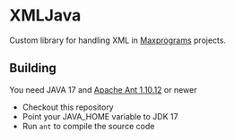 # XMLJava

Custom library for handling XML in [Maxprograms](https://maxprograms.com) projects.

## Building

You need JAVA 17 and [Apache Ant 1.10.12](https://ant.apache.org) or newer

- Checkout this repository
- Point your JAVA_HOME variable to JDK 17
- Run `ant` to compile the source code
